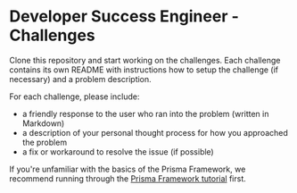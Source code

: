 # Developer Success Engineer - Challenges

Clone this repository and start working on the challenges. Each challenge contains its own README with instructions how to setup the challenge (if necessary) and a problem description.

For each challenge, please include:

- a friendly response to the user who ran into the problem (written in Markdown)
- a description of your personal thought process for how you approached the problem
- a fix or workaround to resolve the issue (if possible)

If you're unfamiliar with the basics of the Prisma Framework, we recommend running through the [Prisma Framework tutorial](https://github.com/prisma/prisma2/blob/master/docs/tutorial.md) first.